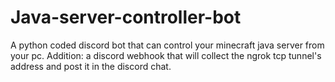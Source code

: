# Java-server-controller-bot
A python coded discord bot that can control your minecraft java server from your pc.
Addition: a discord webhook that will collect the ngrok tcp tunnel's address and post it in the discord chat.
